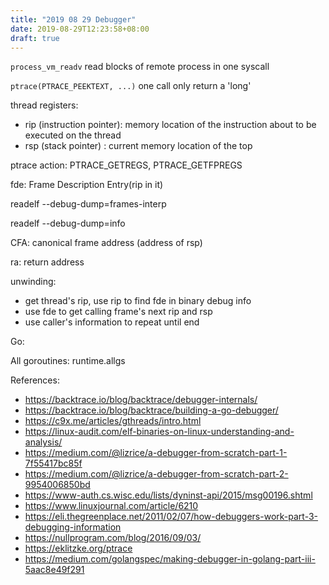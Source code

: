 ```yaml
---
title: "2019 08 29 Debugger"
date: 2019-08-29T12:23:58+08:00
draft: true
---
```


`process_vm_readv` read blocks of remote process in one syscall

`ptrace(PTRACE_PEEKTEXT, ...)` one call only return a 'long'

thread registers: 

- rip (instruction pointer): memory location of the instruction about to be executed on the thread
- rsp (stack pointer) : current memory location of the top

ptrace action: PTRACE_GETREGS, PTRACE_GETFPREGS

fde: Frame Description Entry(rip in it)

readelf --debug-dump=frames-interp <exec>

readelf --debug-dump=info <exec>

CFA: canonical frame address (address of rsp)

ra: return address

unwinding:

- get thread's rip, use rip to find fde in binary debug info
- use fde to get calling frame's next rip and rsp
- use caller's information to repeat until end

Go:

All goroutines: runtime.allgs

References:

- https://backtrace.io/blog/backtrace/debugger-internals/
- https://backtrace.io/blog/backtrace/building-a-go-debugger/
- https://c9x.me/articles/gthreads/intro.html
- https://linux-audit.com/elf-binaries-on-linux-understanding-and-analysis/
- https://medium.com/@lizrice/a-debugger-from-scratch-part-1-7f55417bc85f
- https://medium.com/@lizrice/a-debugger-from-scratch-part-2-9954006850bd
- https://www-auth.cs.wisc.edu/lists/dyninst-api/2015/msg00196.shtml
- https://www.linuxjournal.com/article/6210
- https://eli.thegreenplace.net/2011/02/07/how-debuggers-work-part-3-debugging-information
- https://nullprogram.com/blog/2016/09/03/
- https://eklitzke.org/ptrace
- https://medium.com/golangspec/making-debugger-in-golang-part-iii-5aac8e49f291
